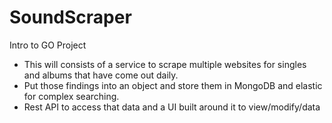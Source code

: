 # SoundScraper

Intro to GO Project

* This will consists of a service to scrape multiple websites for singles and albums that have come out daily.
* Put those findings into an object and store them in MongoDB and elastic for complex searching.
* Rest API to access that data and a UI built around it to view/modify/data
